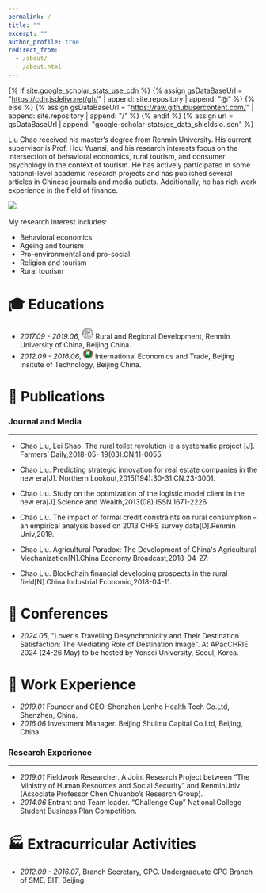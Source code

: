 ```yaml
---
permalink: /
title: ""
excerpt: ""
author_profile: true
redirect_from: 
  - /about/
  - /about.html
---
```


{% if site.google_scholar_stats_use_cdn %}
{% assign gsDataBaseUrl = "https://cdn.jsdelivr.net/gh/" | append: site.repository | append: "@" %}
{% else %}
{% assign gsDataBaseUrl = "https://raw.githubusercontent.com/" | append: site.repository | append: "/" %}
{% endif %}
{% assign url = gsDataBaseUrl | append: "google-scholar-stats/gs_data_shieldsio.json" %}

<span class='anchor' id='about-me'></span>

Liu Chao received his master’s degree from Renmin University. His current supervisor is Prof. Hou Yuansi, and his research interests focus on the intersection of behavioral economics, rural tourism, and consumer psychology in the context of tourism. He has actively participated in some national-level academic research projects and has published several articles in Chinese journals and media outlets. Additionally, he has rich work experience in the field of finance.
 
 <a href='https://chaoliu-alex.github.io/'><img src="https://img.shields.io/endpoint?url={{ url | url_encode }}&logo=Google%20Scholar&labelColor=f6f6f6&color=9cf&style=flat&label=citations"></a>.

My research interest includes: 
- Behavioral economics
- Ageing and tourism
- Pro-environmental and pro-social
- Religion and tourism
- Rural tourism


# 🎓 Educations 
- *2017.09 - 2019.06*, <a href="http://www.ruc.edu.cn/"><img class="svg" src="/images/Renmin_logo.svg" width="23pt"></a> Rural and Regional Development, Renmin University of China, Beijing China. 
- *2012.09 - 2016.06*, <a href="https://bit.edu.cn/"><img class="svg" src="/images/BIT_logo.svg" width="20pt"></a> International Economics and Trade, Beijing Insitute of Technology, Beijing China. 
 

# 📝 Publications 

### Journal and Media 
---

- Chao Liu, Lei Shao. The rural toilet revolution is a systematic project [J]. Farmers’ Daily,2018-05-
19(03).CN.11-0055.  

- Chao Liu. Predicting strategic innovation for real estate companies in the new era[J]. Northern
Lookout,2015(194):30-31.CN.23-3001.  

- Chao Liu. Study on the optimization of the logistic model client in the new era[J].Science and
Wealth,2013(08).ISSN.1671-2226 

-	Chao Liu. The impact of formal credit constraints on rural consumption – an empirical analysis based on
2013 CHFS survey data[D].Renmin Univ,2019.  

-	Chao Liu. Agricultural Paradox: The Development of China's Agricultural Mechanization[N].China
Economy Broadcast,2018-04-27.

- Chao Liu. Blockchain financial developing prospects in the rural field[N].China Industrial
Economic,2018-04-11. 



# 🏅 Conferences

- *2024.05*, "Lover's Travelling Desynchronicity and Their Destination Satisfaction: The Mediating Role of Destination Image". At APacCHRIE 2024 (24-26 May) to be hosted by Yonsei University, Seoul, Korea.

# 💬 Work Experience

- *2019.01* Founder and CEO. Shenzhen Lenho Health Tech Co.Ltd, Shenzhen, China.
- *2016.06* Investment Manager. Beijing Shuimu Capital Co.Ltd, Beijing, China

### Research Experience 
---

- *2019.01* Fieldwork Researcher. A Joint Research Project between “The Ministry of Human Resources and Social Security” and RenminUniv (Associate Professor Chen Chuanbo’s Research Group).
- *2014.06* Entrant and Team leader. “Challenge Cup” National College Student Business Plan Competition.
  
# 🏭 Extracurricular Activities
- *2012.09 - 2016.07*, Branch Secretary, CPC. Undergraduate CPC Branch of SME, BIT, Beijing.
  
